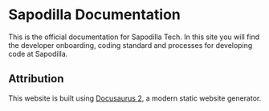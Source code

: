 # Sapodilla Documentation

This is the official documentation for Sapodilla Tech. In this site you will find the developer onboarding, coding standard and processes for developing code at Sapodilla.

## Attribution

This website is built using [Docusaurus 2](https://v2.docusaurus.io/), a modern static website generator.
